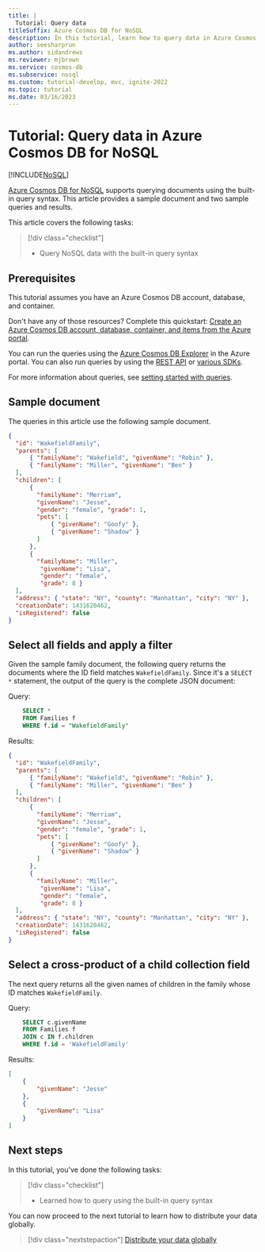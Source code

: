 ```yaml
---
title: |
  Tutorial: Query data
titleSuffix: Azure Cosmos DB for NoSQL 
description: In this tutorial, learn how to query data in Azure Cosmos DB for NoSQL with the built-in query syntax using the Data Explorer.
author: seesharprun
ms.author: sidandrews
ms.reviewer: mjbrown
ms.service: cosmos-db
ms.subservice: nosql
ms.custom: tutorial-develop, mvc, ignite-2022
ms.topic: tutorial
ms.date: 03/16/2023
---
```


# Tutorial: Query data in Azure Cosmos DB for NoSQL

[!INCLUDE[NoSQL](../includes/appliesto-nosql.md)]

[Azure Cosmos DB for NoSQL](../introduction.md) supports querying documents using the built-in query syntax. This article provides a sample document and two sample queries and results.

This article covers the following tasks:

> [!div class="checklist"]
>
> - Query NoSQL data with the built-in query syntax
>

## Prerequisites

This tutorial assumes you have an Azure Cosmos DB account, database, and container.

Don't have any of those resources? Complete this quickstart: [Create an Azure Cosmos DB account, database, container, and items from the Azure portal](quickstart-portal.md).

You can run the queries using the [Azure Cosmos DB Explorer](../data-explorer.md) in the Azure portal. You can also run queries by using the [REST API](/rest/api/cosmos-db/) or [various SDKs](sdk-dotnet-v3.md).

For more information about queries, see [setting started with queries](query/getting-started.md).

## Sample document

The queries in this article use the following sample document.

```json
{
  "id": "WakefieldFamily",
  "parents": [
      { "familyName": "Wakefield", "givenName": "Robin" },
      { "familyName": "Miller", "givenName": "Ben" }
  ],
  "children": [
      {
        "familyName": "Merriam", 
        "givenName": "Jesse", 
        "gender": "female", "grade": 1,
        "pets": [
            { "givenName": "Goofy" },
            { "givenName": "Shadow" }
        ]
      },
      { 
        "familyName": "Miller", 
         "givenName": "Lisa", 
         "gender": "female", 
         "grade": 8 }
  ],
  "address": { "state": "NY", "county": "Manhattan", "city": "NY" },
  "creationDate": 1431620462,
  "isRegistered": false
}
```

## Select all fields and apply a filter

Given the sample family document, the following query returns the documents where the ID field matches `WakefieldFamily`. Since it's a `SELECT *` statement, the output of the query is the complete JSON document:

Query:

```sql
    SELECT * 
    FROM Families f 
    WHERE f.id = "WakefieldFamily"
```

Results:

```json
{
  "id": "WakefieldFamily",
  "parents": [
      { "familyName": "Wakefield", "givenName": "Robin" },
      { "familyName": "Miller", "givenName": "Ben" }
  ],
  "children": [
      {
        "familyName": "Merriam", 
        "givenName": "Jesse", 
        "gender": "female", "grade": 1,
        "pets": [
            { "givenName": "Goofy" },
            { "givenName": "Shadow" }
        ]
      },
      { 
        "familyName": "Miller", 
         "givenName": "Lisa", 
         "gender": "female", 
         "grade": 8 }
  ],
  "address": { "state": "NY", "county": "Manhattan", "city": "NY" },
  "creationDate": 1431620462,
  "isRegistered": false
}
```

## Select a cross-product of a child collection field

The next query returns all the given names of children in the family whose ID matches `WakefieldFamily`.

Query:

```sql
    SELECT c.givenName 
    FROM Families f 
    JOIN c IN f.children 
    WHERE f.id = 'WakefieldFamily'
```

Results:

```json
[
    {
        "givenName": "Jesse"
    },
    {
        "givenName": "Lisa"
    }
]
```

## Next steps

In this tutorial, you've done the following tasks:

> [!div class="checklist"]
>
> - Learned how to query using the built-in query syntax
>

You can now proceed to the next tutorial to learn how to distribute your data globally.

> [!div class="nextstepaction"]
> [Distribute your data globally](tutorial-global-distribution.md)
